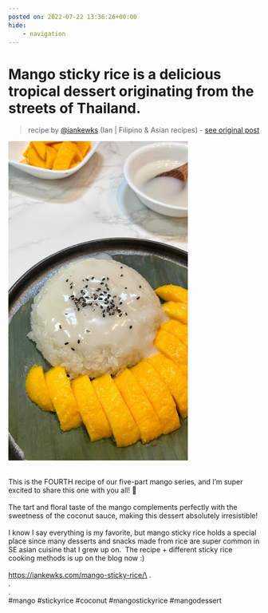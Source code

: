 ```yaml
---
posted on: 2022-07-22 13:36:26+00:00
hide:
    - navigation
---
```


# Mango sticky rice is a delicious tropical dessert originating from the streets of Thailand.  

> recipe by [@iankewks](https://www.instagram.com/iankewks/) 
(Ian | Filipino & Asian recipes) - [see original post](https://instagram.com/p/CgUPzIsDOKM)

![](../img/iankewks_22-07-2022_1307.png)

\
This is the FOURTH recipe of our five-part mango series, and I’m super excited to share this one with you all! 🥭 \
\
The tart and floral taste of the mango complements perfectly with the sweetness of the coconut sauce, making this dessert absolutely irresistible!\
\
I know I say everything is my favorite, but mango sticky rice holds a special place since many desserts and snacks made from rice are super common in SE asian cuisine that I grew up on.  The recipe + different sticky rice cooking methods is up on the blog now :)\
\
https://iankewks.com/mango-sticky-rice/\
.\
.\
.\
\#mango \#stickyrice \#coconut \#mangostickyrice \#mangodessert 